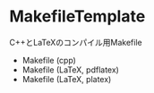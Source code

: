 # MakefileTemplate

C++とLaTeXのコンパイル用Makefile

- Makefile (cpp)
- Makefile (LaTeX, pdflatex)
- Makefile (LaTeX, platex)
